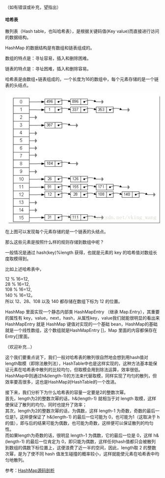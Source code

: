 （如有错误或补充，望指出）

#### 哈希表
散列表（Hash table，也叫哈希表），是根据关键码值(Key value)而直接进行访问的数据结构。

HashMap 的数据结构是有数组和链表组成的。

数组的特点是：寻址容易，插入和删除困难。

链表的特点是：寻址困难，插入和删除容易。

哈希表是由数组+链表组成的，一个长度为16的数组中，每个元素存储的是一个链表的头结点。

![哈希表](/art/image_hashmap.png)

在上图可以发现每个元素存储的是一个链表的头结点。

那么这些元素是按照什么样的规则存储到数组中呢？

一般情况是通过 hash(key)%length 获得，也就是元素的 key 的哈希值对数组长度取模得到。

比如上述哈希表中，

12 % 16=12,  
28 % 16=12,  
108 % 16=12,  
140 % 16=12。  
所以 12、28、108 以及 140 都存储在数组下标为 12 的位置。

HashMap 里面实现一个静态内部类 HashMapEntry （继承 Map.Entry），其重要的属性有 key，value，next，hash，从属性key，value我们就能很明显的看出来HashMapEntry 就是 HashMap 键值对实现的一个基础 bean，HashMap的基础就是一个线性数组，这个数组就是HashMapEntry []，Map 里面的内容都保存在Entry[]里面。

（欢迎补充...）

> 
这个我们要重点说下，我们一般对哈希表的散列很自然地会想到用hash值对length取模（即除法散列法），HashTable中也是这样实现的，这种方法基本能保证元素在哈希表中散列的比较均匀，但取模会用到除法运算，效率很低。  
HashMap中则通过h&(length-1)的方法来代替取模，同样实现了均匀的散列，但效率要高很多，这也是HashMap对HashTable的一个改进。

接下来，我们分析下为什么哈希表的容量一定要是2的整数次幂。  
首先，length为2的整数次幂的话，h&(length-1) 就相当于对 length 取模，这样便保证了散列的均匀，同时也提升了效率；  
其次，length为2的整数次幂的话，为偶数，这样 length-1 为奇数，奇数的最后一位是1，这样便保证了 h&(length-1) 的最后一位可能为 0，也可能为1（这取决于 h 的值），即与后的结果可能为偶数，也可能为奇数，这样便可以保证散列的均匀性。  
而如果length为奇数的话，很明显 length-1 为偶数，它的最后一位是 0，这样 h&(length-1) 的最后一位肯定为 0，即只能为偶数，这样任何hash值都只会被散列到数组的偶数下标位置上，这便浪费了近一半的空间，因此，length取 2 的整数次幂，是为了使不同 hash 值发生碰撞的概率较小，这样就能使元素在哈希表中均匀地散列。

参考：[HashMap源码剖析](https://github.com/GeniusVJR/LearningNotes/blob/master/Part2/JavaSE/HashMap源码剖析.md)
